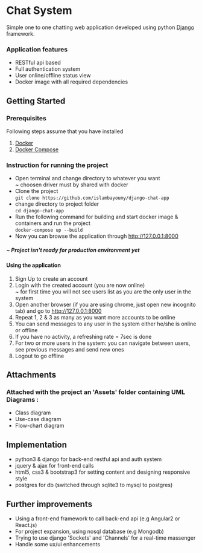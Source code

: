 # Chat System
Simple one to one chatting web application developed using python [Django](https://www.djangoproject.com) framework.


### Application features
* RESTful api based
* Full authentication system
* User online/offline status view
* Docker image with all required dependencies  


## Getting Started

### Prerequisites
Following steps assume that you have installed  
1. [Docker](https://www.docker.com)  
2. [Docker Compose](https://docs.docker.com/compose)  

### Instruction for running the project

- Open terminal and change directory to whatever you want  
~ choosen driver must by shared with docker 
- Clone the project  
`git clone https://github.com/islambayoumy/django-chat-app`
- change directory to project folder  
`cd django-chat-app`
- Run the following command for building and start docker image & containers and run the project  
`docker-compose up --build`
- Now you can browse the application through http://127.0.0.1:8000

##### ~ Project isn't ready for production environment yet

#### Using the application
1. Sign Up to create an account
2. Login with the created account (you are now online)  
~ for first time you will not see users list as you are the only user in the system
3. Open another browser (if you are using chrome, just open new incognito tab) and go to http://127.0.0.1:8000
4. Repeat 1, 2 & 3 as many as you want more accounts to be online
5. You can send messages to any user in the system either he/she is online or offline
6. If you have no activity, a refreshing rate = 7sec is done
7. For two or more users in the system: you can navigate between users, see previous messages and send new ones
8. Logout to go offline

## Attachments
### Attached with the project an 'Assets' folder containing UML Diagrams :  
- Class diagram
- Use-case diagram
- Flow-chart diagram

## Implementation
 - python3 & django for back-end restful api and auth system
 - jquery & ajax for front-end calls
 - html5, css3 & bootstrap3 for setting content and designing responsive style
 - postgres for db (switched through sqlite3 to mysql to postgres)
 
 ## Further improvements
 - Using a front-end framework to call back-end api (e.g Angular2 or React.js)
 - For project expansion, using nosql database (e.g Mongodb)
 - Trying to use django 'Sockets' and 'Channels' for a real-time massenger
 - Handle some ux/ui enhancements
